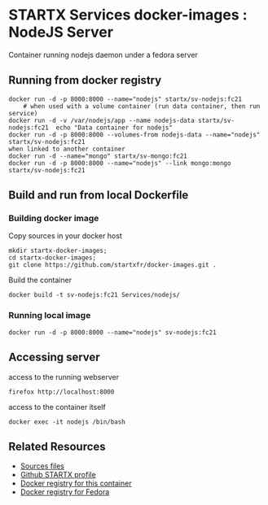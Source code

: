 # STARTX Services docker-images : NodeJS Server

Container running nodejs daemon under a fedora server

## Running from docker registry

	docker run -d -p 8000:8000 --name="nodejs" startx/sv-nodejs:fc21
        # when used with a volume container (run data container, then run service)
	docker run -d -v /var/nodejs/app --name nodejs-data startx/sv-nodejs:fc21  echo "Data container for nodejs"
	docker run -d -p 8000:8000 --volumes-from nodejs-data --name="nodejs" startx/sv-nodejs:fc21
	when linked to another container
	docker run -d --name="mongo" startx/sv-mongo:fc21
	docker run -d -p 8000:8000 --name="nodejs" --link mongo:mongo startx/sv-nodejs:fc21

## Build and run from local Dockerfile
### Building docker image
Copy sources in your docker host 

	mkdir startx-docker-images; 
	cd startx-docker-images;
	git clone https://github.com/startxfr/docker-images.git .

Build the container

	docker build -t sv-nodejs:fc21 Services/nodejs/

### Running local image

	docker run -d -p 8000:8000 --name="nodejs" sv-nodejs:fc21

## Accessing server
access to the running webserver

	firefox http://localhost:8000

access to the container itself

	docker exec -it nodejs /bin/bash

## Related Resources
* [Sources files](https://github.com/startxfr/docker-images/tree/master/Services/nodejs)
* [Github STARTX profile](https://github.com/startxfr/docker-images)
* [Docker registry for this container](https://registry.hub.docker.com/u/startx/sv-nodejs/)
* [Docker registry for Fedora](https://registry.hub.docker.com/u/fedora/)